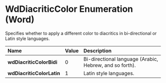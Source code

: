 
# WdDiacriticColor Enumeration (Word)

Specifies whether to apply a different color to diacritics in bi-directional or Latin style languages.



|**Name**|**Value**|**Description**|
|:-----|:-----|:-----|
|**wdDiacriticColorBidi**|0|Bi-directional language (Arabic, Hebrew, and so forth).|
|**wdDiacriticColorLatin**|1|Latin style languages.|
